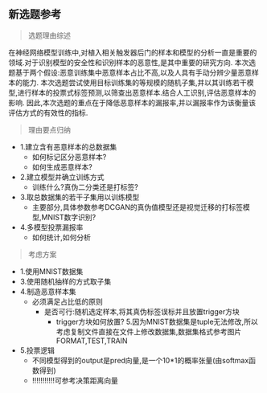 ## 新选题参考

> 选题理由综述

在神经网络模型训练中,对植入相关触发器后门的样本和模型的分析一直是重要的领域.对于识别模型的安全性和识别样本的恶意性,是其中重要的研究方向.
本次选题基于两个假设:恶意训练集中恶意样本占比不高,以及人具有手动分辨少量恶意样本的能力.
本次选题尝试使用目标训练集的等规模的随机子集,并以其训练若干模型,进行样本的投票式标签预测,以筛查出恶意样本.结合人工识别,评估恶意样本的影响.
因此,本次选题的重点在于降低恶意样本的漏报率,并以漏报率作为该衡量该评估方式的有效性的指标.

> 理由要点归纳
- 1.建立含有恶意样本的总数据集
    - 如何标记区分恶意样本?
    - 如何生成恶意样本?
- 2.建立模型并确立训练方式
    - 训练什么?真伪二分类还是打标签?
- 3.取总数据集的若干子集用以训练模型
    - 主要部分,具体参数参考DCGAN的真伪值模型还是视觉迁移的打标签模型,MNIST数字识别?
- 4.多模型投票漏报率
    - 如何统计,如何分析

> 考虑方案
- 1.使用MNIST数据集
- 3.使用随机抽样的方式取子集
- 4.制造恶意样本集
  - 必须满足占比低的原则
    - 是否可行:随机选定样本,将其真伪标签误标并且放置trigger方块
      - trigger方块如何放置?
      5.因为MNIST数据集是tuple无法修改,所以考虑复制文件直接在文件上修改数据集,数据集格式参考图片FORMAT,TEST,TRAIN 
- 5.投票逻辑
  - 不同模型得到的output是pred向量,是一个10*1的概率张量(由softmax函数得到)
  - !!!!!!!!!!!可参考决策距离向量